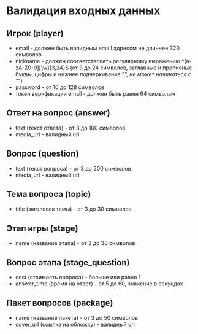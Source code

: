# Валидация входных данных

## Игрок (player)
- email - должен быть валидным email адресом не длиннее 320 символов
- nickname - должен соответствовать регулярному выражению ^[a-zA-Z0-9][\w]{3,24}$ (от 3 до 24 символов, заглавные и прописные буквы, цифры и нижнее подчеркивание "_", не может начинаться с "_")
- password - от 10 до 128 символов
- токен верификации email - должен быть равен 64 символам

## Ответ на вопрос (answer)
- text (текст ответа) - от 3 до 100 символов
- media_url - валидный uri

## Вопрос (question)
- text (текст вопроса) - от 3 до 200 символов
- media_url - валидный uri

## Тема вопроса (topic)
- title (заголовок темы) - от 3 до 30 символов

## Этап игры (stage)
- name (название этапа) - от 3 до 30 символов

## Вопрос этапа (stage_question)
- cost (стоимость вопроса) - больше или равно 1
- answer_time (время на ответ) - от 5 до 60, значение в секундах

## Пакет вопросов (package)
- name (название пакета) - от 3 до 50 символов
- cover_url (ссылка на обложку) - валидный uri